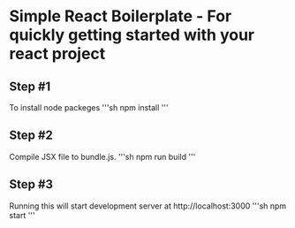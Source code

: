 Simple React Boilerplate - For quickly getting started with your react project
==============================================================================

##  Step #1
To install node packeges
'''sh
npm install
'''

## Step #2
Compile JSX file to bundle.js.
'''sh
npm run build
'''

## Step #3
Running this will start development server at http://localhost:3000
'''sh
npm start
'''